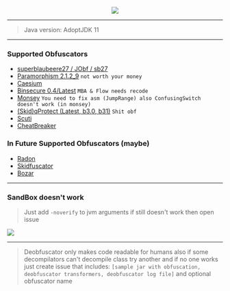 <p align="center">
     <a href="https://discord.gg/keyDrkPJDa"><img src="https://discordapp.com/api/guilds/900083350314811432/widget.png?style=banner2"/></a>
</p>

---

> Java version: AdoptJDK 11
---

### Supported Obfuscators
- [superblaubeere27 / JObf / sb27](https://github.com/superblaubeere27/obfuscator)
- [Paramorphism 2.1.2_9](https://paramorphism.dev/) `not worth your money`
- [Caesium](https://github.com/sim0n/Caesium)
- [Binsecure 0.4/Latest](https://binclub.dev/purchasing/) `MBA & Flow needs recode`
- [Monsey](https://github.com/Hippo/Mosey) `You need to fix asm (JumpRange) also ConfusingSwitch doesn't work (in monsey)`
- [(Skid)qProtect (Latest, b3.0, b31)](https://mdma.dev/) `Shit obf`
- [Scuti](https://github.com/netindev/scuti)
- [CheatBreaker](https://github.com/CheatBreaker/Obf)

### In Future Supported Obfuscators (maybe)
- [Radon](https://github.com/ItzSomebody/radon)
- [Skidfuscator](https://github.com/terminalsin/skidfuscator-java-obfuscator)
- [Bozar](https://github.com/vimasig/Bozar)

---

### SandBox doesn't work
> Just add `-noverify` to jvm arguments if still doesn't work then open issue

![](https://i.imgur.com/UFxiUPZ.png)

---

> Deobfuscator only makes code readable for humans also if some decompilators can't decompile class try another and if no one works just create issue that includes: `[sample jar with obfuscation, deobfuscator transformers, deobfuscator log file]` and optional obfuscator name
